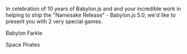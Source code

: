 In celebration of 10 years of Babylon.js and and your incredible work in helping to ship the "Namesake Release" - Babylon.js 5.0, we'd like to present you with 2 very special games. 

Babylon Farkle

Space Pirates
